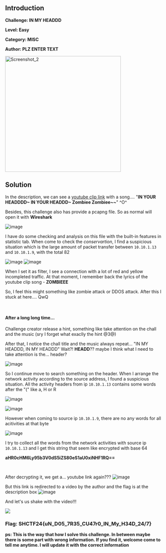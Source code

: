 ## Introduction

**Challenge: IN MY HEADDD**

**Level: Easy**

**Category: MISC**

**Author: PLZ ENTER TEXT**

<img width="373" alt="Screenshot_2" src="https://github.com/user-attachments/assets/00485984-8898-449b-9d18-5c086328cf5a">

## Solution
In the description, we can see a [youtube clip link](https://www.youtube.com/clip/UgkxrLa5UkwGkGiDT3IZoZUS6jDORSAjrCiQ?si=JKvLpTN-mHsA4snO) with a song.... 
"**IN YOUR HEADDDD~ IN YOUR HEADDD~ Zombiee Zombiee~~**" ^O^

Besides, this challenge also has provide a pcapng file. So as normal will open it with **Wireshark**

![image](https://github.com/user-attachments/assets/5038cbff-47a5-4f74-9751-c5e26b29845e)

I have do some checking and analysis on this file with the built-in features in statistic tab. When come to check the *conservartion*, 
I find a suspicious situation which is the large amount of packet transfer between `10.10.1.13` and `10.10.1.9`, with the total 82

![image](https://github.com/user-attachments/assets/c4cc0133-e0ab-498e-b676-ca6ffb7af0dd)
![image](https://github.com/user-attachments/assets/4b7b7812-d9a4-49cc-98f2-12051477f6d0)

When I set it as filter, I see a connection with a lot of red and yellow incompleted traffic. 
At that moment, I remember back the lyrics of the youtube clip song - **ZOMBIEEE**

So, I feel this might something like zombie attack or DDOS attack. After this I stuck at here.... QwQ

<p>&nbsp;</p>

#### After a long long time...
Challenge creator release a hint, something like take attention on the chall and the music (sry I forget what exaclly the hint @3@)

After that, I notice the chall title and the music always repeat... "IN MY HEADDD, IN MY HEADDD" Wait?! **HEADD**?? maybe I think what I need to take attention is the... header?

![image](https://github.com/user-attachments/assets/e9859fc9-419d-4161-a9cf-5775bf600e71)

So I continue move to search something on the header. When I arrange the network activity according to the source address, I found a suspicious situation.
All the activity headers from ip `10.10.1.13` contains some words after the "(" like a, H or R

![image](https://github.com/user-attachments/assets/0ff56b26-f527-4a48-8052-eb8c6fab90bf)

![image](https://github.com/user-attachments/assets/85608727-3ad4-4460-ba8f-8b62c96dbb2e)

However when coming to source ip `10.10.1.9`, there are no any words for all acitivities at that byte

![image](https://github.com/user-attachments/assets/3dff46f2-579d-4aae-a982-afdc469b6b93)

I try to collect all the words from the network activities with source ip `10.10.1.13` and I get this string that seem like encrypted with base 64

**aHR0cHM6Ly95b3V0dS5iZS80eS1aU0xiNHF1RQ==**

<p>&nbsp;</p>

After decrypting it, we get a... youtube link again???
![image](https://github.com/user-attachments/assets/2c4eda45-530d-42c1-aff5-255b4ecebd2f)

But this link is redirected to a video by the author and the flag is at the description box
![image](https://github.com/user-attachments/assets/dd01956b-4a8d-464b-a035-60f893e02de3)

And let's us shake with the video!!!

 <img src="https://i.makeagif.com/media/10-01-2023/LiPcDx.gif"/>

 ### Flag: SHCTF24{uN_D05_7R35_CU47r0_IN_My_H34D_24/7}

**ps: This is the way that how I solve this challenge. In between maybe there is some part with wrong information. 
If you find it, welcome come to tell me anytime. I will update it with the correct information**
